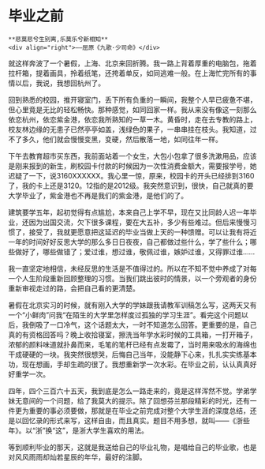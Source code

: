 # 毕业之前

``` admonish note 
**悲莫悲兮生别离,乐莫乐兮新相知**       
<div align="right">——屈原《九歌·少司命》</div>
```

就这样奔波了一个暑假，上海、北京来回折腾。我一路上背着厚重的电脑包，拖着拉杆箱，提着画具，拎着纸笔，还挎着单反，如同逃难一般。在上海忙完所有的事情以后，我说，我想回杭州了。

回到熟悉的校园，推开寝室门，丢下所有负重的一瞬间，我整个人早已疲惫不堪，但心里竟是无比的轻松畅快。那种感觉，如同回家一样。我从来没有像这一刻那么依恋杭州，依恋紫金港，依恋我所熟知的一草一木。黄昏时，走在去专教的路上，校友林边缘的无患子已然亭亭如盖，浅绿色的果子，一串串挂在枝头。我知道，过不了多久，他们就会慢慢变黑，变硬，然后散落一地，如同往年一样。

下午去教育超市买东西，我前面站着一个女生，大包小包拿了很多洗漱用品，应该是刚来报到的新生，刷校园卡付款的时候因为一次性消费金额大，需要报学号，她迟疑了一下，说3160XXXXXX。我心里一惊，原来，校园卡的开头已经排到3160了，我的卡上还是3120。12指的是2012级。我突然意识到，很快，自己就真的要大学毕业了，紫金港也不再是我们的紫金港，是他们的了。

建筑要学五年，起初觉得有点尴尬，本来自己上学不早，现在又比同龄人迟一年毕业，还因为出国交流，欠下很多课程，要在大五补，多少有些难过。但后来慢慢习惯了，接受了，我就更愿意把这延迟的毕业当做上天的一种馈赠。可以让我有将近一年的时间好好反思大学的那么多日日夜夜，自己都做过些什么，学了些什么；哪些做好了，哪些做错了；爱过谁，想过谁，敬佩过谁，嫉妒过谁，又得罪过谁……

我一直坚定地相信，未经反思的生活是不值得过的。所以在不知不觉中养成了对每一个人生阶段重新回顾整理的习惯。当我们跳出彼时的情景，以一个旁观者的身份重新审视走过的路，会把自己看的更清楚。

暑假在北京实习的时候，就有刚入大学的学妹跟我请教军训稿怎么写，这两天又有一个“小鲜肉”问我“在陌生的大学里怎样度过孤独的学习生涯”。看完这个问题以后，我倒吸了一口冷气，这个话题太大，一时不知道怎么回答。更重要的是，自己真的有资格回答吗？晚上收拾寝室，擦洗当年学水彩时候的工具箱，一打开箱子，浓郁的颜料味道就扑鼻而来，毛笔的笔杆已经有点发霉了，当时用来吸水的海绵也干成硬硬的一块。我突然很想哭，后悔自己当年，没能静下心来，扎扎实实练基本功，现在想画，手却生疏的很了。我想重新学一次水彩。在毕业之前，认认真真好好重学一次。

四年，四个三百六十五天，我到底是怎么一路走来的，竟是这样浑然不觉。学弟学妹无意间的一个问题，给了我莫大的提示。除了回想芬兰那段精彩的时光，还有一件更为重要的事必须要做，那就是在毕业之前完成对整个大学生涯的深度总结，还是以回忆录的形式来写，这样自由，而且真实。题目不用多想，就叫——《浙些年》。以“浙”换“这”，是浙大学生喜欢的用法。

等到顺利毕业的那天，这就是我送给自己的毕业礼物，是唱给自己的毕业歌，也是对风风雨雨却灿若星辰的年华，最好的注脚。

